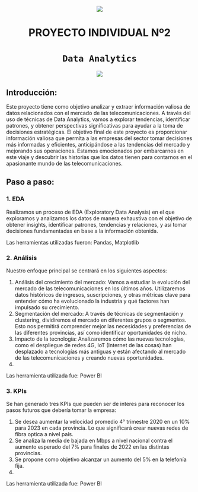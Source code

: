 <p align=center><img src=https://d31uz8lwfmyn8g.cloudfront.net/Assets/logo-henry-white-lg.png><p>

# <h1 align=center> **PROYECTO INDIVIDUAL Nº2** </h1>

# <h1 align=center>**`Data Analytics`**</h1>

<p align=center><img src=https://blog.tail.digital/wp-content/uploads/2019/03/post-social-data-for-publishers-tail.png><p>

## **Introducción:**
Este proyecto tiene como objetivo analizar y extraer información valiosa de datos relacionados con el mercado de las telecomunicaciones. A través del uso de técnicas de Data Analytics, vamos a explorar tendencias, identificar patrones, y obtener perspectivas significativas para ayudar a la toma de decisiones estratégicas.
El objetivo final de este proyecto es proporcionar información valiosa que permita a las empresas del sector tomar decisiones más informadas y eficientes, anticipándose a las tendencias del mercado y mejorando sus operaciones. Estamos emocionados por embarcarnos en este viaje y descubrir las historias que los datos tienen para contarnos en el apasionante mundo de las telecomunicaciones.

## **Paso a paso:**

### 1. EDA
Realizamos un proceso de EDA (Exploratory Data Analysis) en el que exploramos y analizamos los datos de manera exhaustiva con el objetivo de obtener insights, identificar patrones, tendencias y relaciones, y así tomar decisiones fundamentadas en base a la información obtenida.

Las herramientas utilizadas fueron: Pandas, Matplotlib

### 2. Análisis 

Nuestro enfoque principal se centrará en los siguientes aspectos:
1. Análisis del crecimiento del mercado: Vamos a estudiar la evolución del mercado de las telecomunicaciones en los últimos años. Utilizaremos datos históricos de ingresos, suscripciones, y otras métricas clave para entender cómo ha evolucionado la industria y qué factores han impulsado su crecimiento.
2. Segmentación del mercado: A través de técnicas de segmentación y clustering, dividiremos el mercado en diferentes grupos o segmentos. Esto nos permitirá comprender mejor las necesidades y preferencias de las diferentes provincias, así como identificar oportunidades de nicho.
3. Impacto de la tecnología: Analizaremos cómo las nuevas tecnologías, como el despliegue de redes 4G, IoT (Internet de las cosas) han desplazado a tecnologías más antiguas y están afectando al mercado de las telecomunicaciones y creando nuevas oportunidades.
4. 
Las herramienta utilizada fue: Power BI

### 3. KPIs
Se han generado tres KPIs que pueden ser de interes para reconocer los pasos futuros que debería tomar la empresa: 
1. Se desea aumentar la velocidad promedio 4° trimestre 2020 en un 10% para 2023 en cada provincia. Lo que significará crear nuevas redes de fibra optica a nivel país.
2. Se analiza la media de bajada en Mbps a nivel nacional contra el aumento esperado del 7% para finales de 2022 en las distintas provincias.
3. Se propone como objetivo alcanzar un aumento del 5% en la telefonía fija.
4. 
Las herramienta utilizada fue: Power BI
